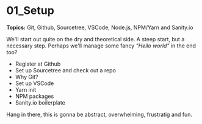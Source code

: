 # 01_Setup
**Topics:** Git, Github, Sourcetree, VSCode, Node.js, NPM/Yarn and Sanity.io

We'll start out quite on the dry and theoretical side. A steep start, but a necessary step. Perhaps we'll manage some fancy *"Hello world"* in the end too?

* Register at Github
* Set up Sourcetree and check out a repo
* Why Git?
* Set up VSCode
* Yarn init
* NPM packages
* Sanity.io boilerplate

Hang in there, this is gonna be abstract, overwhelming, frustratig and fun.
